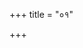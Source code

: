 +++
title = "०१"

+++


<div class="js_include " url="/vedAH/Rk/shAkalam/sUtram/AshvalAyanaH/gRhyam/vishvAsa-prastutiH /2/01/01_shrAvaNyAm_paurNamAsyAM_shr.md"  newLevelForH1="3" includeTitle="true"  > </div>
   
<div class="js_include " url="/vedAH/Rk/shAkalam/sUtram/AshvalAyanaH/gRhyam/vishvAsa-prastutiH /2/01/02_axatasaktUnAn_navankalasham.md"  newLevelForH1="3" includeTitle="true"  > </div>

<div class="js_include " url="/vedAH/Rk/shAkalam/sUtram/AshvalAyanaH/gRhyam/vishvAsa-prastutiH /2/01/03_axatadhAnAH_kRtvA_sarpiShA-.md"  newLevelForH1="3" includeTitle="true"  > </div>
   
<div class="js_include " url="/vedAH/Rk/shAkalam/sUtram/AshvalAyanaH/gRhyam/vishvAsa-prastutiH /2/01/04_astamite_sthAlIpAkaM_shrapa.md"  newLevelForH1="3" includeTitle="true"  > </div>
   
<div class="js_include " url="/vedAH/Rk/shAkalam/sUtram/AshvalAyanaH/gRhyam/vishvAsa-prastutiH /2/01/05_aviplutaH_syAdAviHpRShTho_v.md"  newLevelForH1="3" includeTitle="true"  > </div>
   
<div class="js_include " url="/vedAH/Rk/shAkalam/sUtram/AshvalAyanaH/gRhyam/vishvAsa-prastutiH /2/01/06_mA_no_agne-vasRjo.md"  newLevelForH1="3" includeTitle="true"  > </div>

<div class="js_include " url="/vedAH/Rk/shAkalam/sUtram/AshvalAyanaH/gRhyam/vishvAsa-prastutiH /2/01/07_shanno_bhavantu_vAjino.md"  newLevelForH1="3" includeTitle="true"  > </div>
   
<div class="js_include " url="/vedAH/Rk/shAkalam/sUtram/AshvalAyanaH/gRhyam/vishvAsa-prastutiH /2/01/08_amAtyebhya_itarA_dadyAt.md"  newLevelForH1="3" includeTitle="true"  > </div>
   
<div class="js_include " url="/vedAH/Rk/shAkalam/sUtram/AshvalAyanaH/gRhyam/vishvAsa-prastutiH /2/01/09_kalashAtsaktUnAndarvIm_pUra.md"  newLevelForH1="3" includeTitle="true"  > </div>
   
<div class="js_include " url="/vedAH/Rk/shAkalam/sUtram/AshvalAyanaH/gRhyam/vishvAsa-prastutiH /2/01/10_pradaxiNam_parItya_pashchAd.md"  newLevelForH1="3" includeTitle="true"  > </div>
   
<div class="js_include " url="/vedAH/Rk/shAkalam/sUtram/AshvalAyanaH/gRhyam/vishvAsa-prastutiH /2/01/11_dhruvAmunte_dhruvAmunta_ity.md"  newLevelForH1="3" includeTitle="true"  > </div>
   
<div class="js_include " url="/vedAH/Rk/shAkalam/sUtram/AshvalAyanaH/gRhyam/vishvAsa-prastutiH /2/01/12_dhruva_mAn_te.md"  newLevelForH1="3" includeTitle="true"  > </div>
   
<div class="js_include " url="/vedAH/Rk/shAkalam/sUtram/AshvalAyanaH/gRhyam/vishvAsa-prastutiH /2/01/13_nainamantarA_vyaveyurA_pari.md"  newLevelForH1="3" includeTitle="true"  > </div>
   
<div class="js_include " url="/vedAH/Rk/shAkalam/sUtram/AshvalAyanaH/gRhyam/vishvAsa-prastutiH /2/01/14_sarpadevajanebhyaH_svAheti_.md"  newLevelForH1="3" includeTitle="true"  > </div>
   
<div class="js_include " url="/vedAH/Rk/shAkalam/sUtram/AshvalAyanaH/gRhyam/vishvAsa-prastutiH /2/01/15_prasankhyAya_haike_tAvato.md"  newLevelForH1="3" includeTitle="true"  > </div>
  
